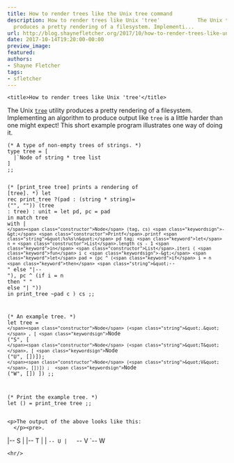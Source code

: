 ```yaml
---
title: How to render trees like the Unix tree command
description: How to render trees like Unix 'tree'            The Unix tree  utility
  produces a pretty rendering of a filesystem. Implementi...
url: http://blog.shaynefletcher.org/2017/10/how-to-render-trees-like-unix-tree.html
date: 2017-10-14T19:20:00-00:00
preview_image:
featured:
authors:
- Shayne Fletcher
tags:
- sfletcher
---
```



<html>
  <head>
    
    <title>How to render trees like Unix 'tree'</title>
  </head>
  <body>
    <p>The Unix <a href="https://en.wikipedia.org/wiki/Tree_(Unix)"><code>tree</code></a> utility produces a pretty rendering of a filesystem. Implementing an algorithm to produce output like <code>tree</code> is a little harder than one might expect! This short example program illustrates one way of doing it.
</p><pre><code class="code"><span class="comment">(* A type of non-empty trees of strings. *)</span>
<span class="keyword">type</span> tree = [
  <span class="keywordsign">|</span><span class="keywordsign">`</span><span class="constructor">Node</span> <span class="keyword">of</span> string * tree list
]
;;

<span class="comment">(* [print_tree tree] prints a rendering of [tree]. *)</span>
<span class="keyword">let</span> <span class="keyword">rec</span> print_tree
          ?(pad : (string * string)= (<span class="string">&quot;&quot;</span>, <span class="string">&quot;&quot;</span>))
          (tree : tree) : unit =
  <span class="keyword">let</span> pd, pc = pad <span class="keyword">in</span>
  <span class="keyword">match</span> tree <span class="keyword">with</span>
  <span class="keywordsign">|</span> <span class="keywordsign">`</span><span class="constructor">Node</span> (tag, cs) <span class="keywordsign">-&gt;</span>
     <span class="constructor">Printf</span>.printf <span class="string">&quot;%s%s\n&quot;</span> pd tag;
     <span class="keyword">let</span> n = <span class="constructor">List</span>.length cs - 1 <span class="keyword">in</span>
     <span class="constructor">List</span>.iteri (
         <span class="keyword">fun</span> i c <span class="keywordsign">-&gt;</span>
         <span class="keyword">let</span> pad =
           (pc ^ (<span class="keyword">if</span> i = n <span class="keyword">then</span> <span class="string">&quot;`-- &quot;</span> <span class="keyword">else</span> <span class="string">&quot;|-- &quot;</span>),
            pc ^ (<span class="keyword">if</span> i = n <span class="keyword">then</span> <span class="string">&quot;    &quot;</span> <span class="keyword">else</span> <span class="string">&quot;|   &quot;</span>)) <span class="keyword">in</span>
         print_tree ~pad c
       ) cs
;;

<span class="comment">(* An example tree. *)</span>
<span class="keyword">let</span> tree =
  <span class="keywordsign">`</span><span class="constructor">Node</span> (<span class="string">&quot;.&quot;</span>
        , [
            <span class="keywordsign">`</span><span class="constructor">Node</span> (<span class="string">&quot;S&quot;</span>, [
                      <span class="keywordsign">`</span><span class="constructor">Node</span> (<span class="string">&quot;T&quot;</span>, [
                                <span class="keywordsign">`</span><span class="constructor">Node</span> (<span class="string">&quot;U&quot;</span>, [])]);
                      <span class="keywordsign">`</span><span class="constructor">Node</span> (<span class="string">&quot;V&quot;</span>, [])])
          ;  <span class="keywordsign">`</span><span class="constructor">Node</span> (<span class="string">&quot;W&quot;</span>, [])
          ])
;;

<span class="comment">(* Print the example tree. *)</span>
<span class="keyword">let</span> () =  print_tree tree
;;
</code></pre>    
    
    <p>The output of the above looks like this:
      </p><pre>.
|-- S
|   |-- T
|   |   `-- U
|   `-- V
`-- W</pre>
    
    <hr/>
  </body>
</html>

